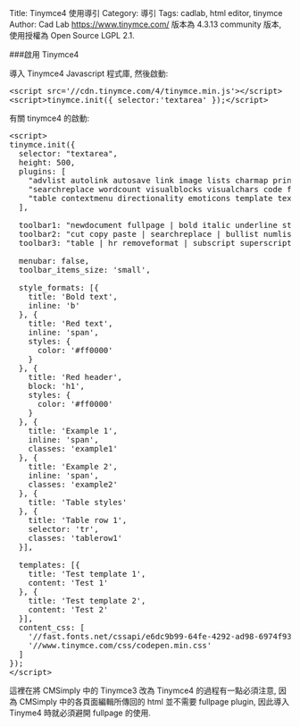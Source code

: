 Title: Tinymce4 使用導引
Category: 導引
Tags: cadlab, html editor, tinymce
Author: Cad Lab
<a href="https://www.tinymce.com/">https://www.tinymce.com/</a> 版本為 4.3.13 community 版本, 使用授權為 Open Source LGPL 2.1.

<!-- PELICAN_END_SUMMARY -->

###啟用 Tinymce4

導入 Tinymce4 Javascript 程式庫, 然後啟動:

<pre class="brush: jscript">
&lt;script src='//cdn.tinymce.com/4/tinymce.min.js'&gt;&lt;/script&gt;
&lt;script&gt;tinymce.init({ selector:'textarea' });&lt;/script&gt;
</pre>

有關 tinymce4 的啟動:

<pre class="brush: jscript">
&lt;script&gt;
tinymce.init({
  selector: "textarea",
  height: 500,
  plugins: [
    "advlist autolink autosave link image lists charmap print preview hr anchor pagebreak spellchecker",
    "searchreplace wordcount visualblocks visualchars code fullscreen insertdatetime media nonbreaking",
    "table contextmenu directionality emoticons template textcolor paste textcolor colorpicker textpattern"
  ],

  toolbar1: "newdocument fullpage | bold italic underline strikethrough | alignleft aligncenter alignright alignjustify | styleselect formatselect fontselect fontsizeselect",
  toolbar2: "cut copy paste | searchreplace | bullist numlist | outdent indent blockquote | undo redo | link unlink anchor image media code | insertdatetime preview | forecolor backcolor",
  toolbar3: "table | hr removeformat | subscript superscript | charmap emoticons | print fullscreen | ltr rtl | spellchecker | visualchars visualblocks nonbreaking template pagebreak restoredraft",

  menubar: false,
  toolbar_items_size: 'small',

  style_formats: [{
    title: 'Bold text',
    inline: 'b'
  }, {
    title: 'Red text',
    inline: 'span',
    styles: {
      color: '#ff0000'
    }
  }, {
    title: 'Red header',
    block: 'h1',
    styles: {
      color: '#ff0000'
    }
  }, {
    title: 'Example 1',
    inline: 'span',
    classes: 'example1'
  }, {
    title: 'Example 2',
    inline: 'span',
    classes: 'example2'
  }, {
    title: 'Table styles'
  }, {
    title: 'Table row 1',
    selector: 'tr',
    classes: 'tablerow1'
  }],

  templates: [{
    title: 'Test template 1',
    content: 'Test 1'
  }, {
    title: 'Test template 2',
    content: 'Test 2'
  }],
  content_css: [
    '//fast.fonts.net/cssapi/e6dc9b99-64fe-4292-ad98-6974f93cd2a2.css',
    '//www.tinymce.com/css/codepen.min.css'
  ]
});
&lt;/script&gt;
</pre>

這裡在將 CMSimply 中的 Tinymce3 改為 Tinymce4 的過程有一點必須注意, 因為 CMSimply 中的各頁面編輯所傳回的 html 並不需要 fullpage plugin, 因此導入 Tinyme4 時就必須避開 fullpage 的使用.

